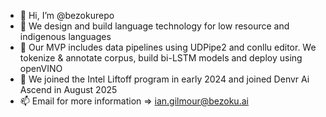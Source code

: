 - 👋 Hi, I’m @bezokurepo
- 👀 We design and build language technology for low resource and indigenous languages
- 🌱 Our MVP includes data pipelines using UDPipe2 and conllu editor. We tokenize & annotate corpus, build bi-LSTM models and deploy using openVINO
- 💞️ We joined the Intel Liftoff program in early 2024 and joined Denvr Ai Ascend in August 2025
- 📫 Email for more information => ian.gilmour@bezoku.ai


<!---
bezokurepo/bezokurepo is a ✨ special ✨ repository because its `README.md` (this file) appears on your GitHub profile.
You can click the Preview link to take a look at your changes.
--->
